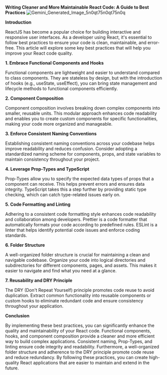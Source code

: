 **Writing Cleaner and More Maintainable React Code: A Guide to Best Practices**
![Gemini_Generated_Image_5n0qt75n0qt75n0q](https://github.com/user-attachments/assets/561257e4-dfb3-421b-87fe-dcacfaa6a210)


**Introduction**

ReactJS has become a popular choice for building interactive and responsive user interfaces. As a developer using React, it's essential to follow best practices to ensure your code is clean, maintainable, and error-free. This article will explore some key best practices that will help you improve your React code quality.

**1. Embrace Functional Components and Hooks**

Functional components are lightweight and easier to understand compared to class components. They are stateless by design, but with the introduction of hooks (e.g., useState, useEffect), you can bring state management and lifecycle methods to functional components efficiently.

**2. Component Composition**

Component composition involves breaking down complex components into smaller, reusable units. This modular approach enhances code readability and enables you to create custom components for specific functionalities, making your code more organized and manageable.

**3. Enforce Consistent Naming Conventions**

Establishing consistent naming conventions across your codebase helps improve readability and reduces confusion. Consider adopting a standardized naming scheme for components, props, and state variables to maintain consistency throughout your project.

**4. Leverage Prop-Types and TypeScript**

Prop-Types allow you to specify the expected data types of props that a component can receive. This helps prevent errors and ensures data integrity. TypeScript takes this a step further by providing static type checking, which can catch type-related issues early on.

**5. Code Formatting and Linting**

Adhering to a consistent code formatting style enhances code readability and collaboration among developers. Prettier is a code formatter that automatically formats your code according to predefined rules. ESLint is a linter that helps identify potential code issues and enforce coding standards.

**6. Folder Structure**

A well-organized folder structure is crucial for maintaining a clean and navigable codebase. Organize your code into logical directories and subdirectories for different components, pages, and assets. This makes it easier to navigate and find what you need at a glance.

**7. Reusability and DRY Principle**

The DRY (Don't Repeat Yourself) principle promotes code reuse to avoid duplication. Extract common functionality into reusable components or custom hooks to eliminate redundant code and ensure consistency throughout your application.

**Conclusion**

By implementing these best practices, you can significantly enhance the quality and maintainability of your React code. Functional components, hooks, and component composition provide a cleaner and more efficient way to build complex applications. Consistent naming, Prop-Types, and linting ensure code integrity and readability. Furthermore, a well-organized folder structure and adherence to the DRY principle promote code reuse and reduce redundancy. By following these practices, you can create high-quality React applications that are easier to maintain and extend in the future.
